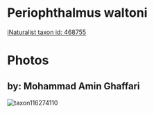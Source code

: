
Periophthalmus waltoni
======================
  
[iNaturalist taxon id: 468755](https://www.inaturalist.org/taxa/468755)
# Photos

## by: Mohammad Amin Ghaffari
  
![taxon116274110](https://inaturalist-open-data.s3.amazonaws.com/photos/124560647/medium.jpg)